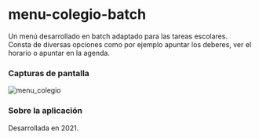 # menu-colegio-batch
Un menú desarrollado en batch adaptado para las tareas escolares.<br>
Consta de diversas opciones como por ejemplo apuntar los deberes, ver el horario o apuntar en la agenda.
### Capturas de pantalla
![menu_colegio](https://github.com/alex-ortega-07/menu-colegio/assets/85643095/bfdf240e-86c3-43f4-93a9-93591157188b)
### Sobre la aplicación
Desarrollada en 2021.
